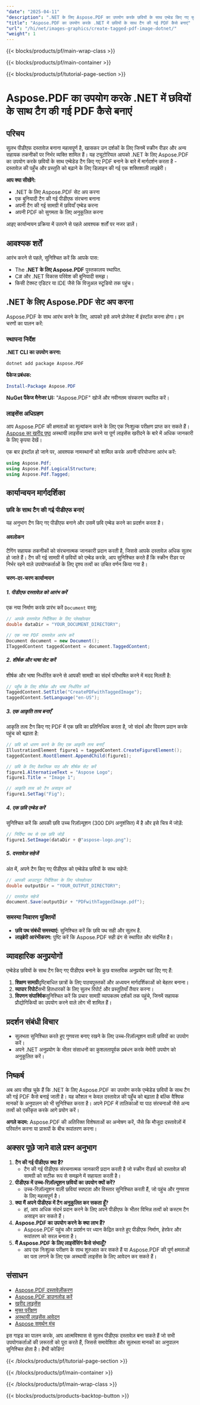 ```yaml
---
"date": "2025-04-11"
"description": ".NET के लिए Aspose.PDF का उपयोग करके छवियों के साथ एम्बेड किए गए सुलभ टैग किए गए PDF बनाने का तरीका जानें। सभी उपयोगकर्ताओं के लिए दस्तावेज़ की पहुँच और प्रस्तुति को बेहतर बनाएँ।"
"title": "Aspose.PDF का उपयोग करके .NET में छवियों के साथ टैग की गई PDF कैसे बनाएं"
"url": "/hi/net/images-graphics/create-tagged-pdf-image-dotnet/"
"weight": 1
---
```


{{< blocks/products/pf/main-wrap-class >}}

{{< blocks/products/pf/main-container >}}

{{< blocks/products/pf/tutorial-page-section >}}


# Aspose.PDF का उपयोग करके .NET में छवियों के साथ टैग की गई PDF कैसे बनाएं

## परिचय
सुलभ पीडीएफ दस्तावेज़ बनाना महत्वपूर्ण है, खासकर उन दर्शकों के लिए जिनमें स्क्रीन रीडर और अन्य सहायक तकनीकों पर निर्भर व्यक्ति शामिल हैं। यह ट्यूटोरियल आपको .NET के लिए Aspose.PDF का उपयोग करके छवियों के साथ एम्बेडेड टैग किए गए PDF बनाने के बारे में मार्गदर्शन करता है - दस्तावेज़ की पहुँच और प्रस्तुति को बढ़ाने के लिए डिज़ाइन की गई एक शक्तिशाली लाइब्रेरी।

**आप क्या सीखेंगे:**
- .NET के लिए Aspose.PDF सेट अप करना
- एक बुनियादी टैग की गई पीडीएफ संरचना बनाना
- अपनी टैग की गई सामग्री में छवियाँ एम्बेड करना
- अपनी PDF को सुगमता के लिए अनुकूलित करना

आइए कार्यान्वयन प्रक्रिया में उतरने से पहले आवश्यक शर्तों पर नजर डालें।

## आवश्यक शर्तें
आरंभ करने से पहले, सुनिश्चित करें कि आपके पास:
- The **.NET के लिए Aspose.PDF** पुस्तकालय स्थापित.
- C# और .NET विकास परिवेश की बुनियादी समझ।
- किसी टेक्स्ट एडिटर या IDE जैसे कि विजुअल स्टूडियो तक पहुंच।

## .NET के लिए Aspose.PDF सेट अप करना
Aspose.PDF के साथ आरंभ करने के लिए, आपको इसे अपने प्रोजेक्ट में इंस्टॉल करना होगा। इन चरणों का पालन करें:

### स्थापना निर्देश
**.NET CLI का उपयोग करना:**
```bash
dotnet add package Aspose.PDF
```

**पैकेज प्रबंधक:**
```powershell
Install-Package Aspose.PDF
```

**NuGet पैकेज मैनेजर UI:**
"Aspose.PDF" खोजें और नवीनतम संस्करण स्थापित करें।

### लाइसेंस अधिग्रहण
आप Aspose.PDF की क्षमताओं का मूल्यांकन करने के लिए एक निःशुल्क परीक्षण प्राप्त कर सकते हैं। [Aspose का खरीद पृष्ठ](https://purchase.aspose.com/buy) अस्थायी लाइसेंस प्राप्त करने या पूर्ण लाइसेंस खरीदने के बारे में अधिक जानकारी के लिए कृपया देखें।

एक बार इंस्टॉल हो जाने पर, आवश्यक नामस्थानों को शामिल करके अपनी परियोजना आरंभ करें:
```csharp
using Aspose.Pdf;
using Aspose.Pdf.LogicalStructure;
using Aspose.Pdf.Tagged;
```

## कार्यान्वयन मार्गदर्शिका
### छवि के साथ टैग की गई पीडीएफ बनाएं
यह अनुभाग टैग किए गए पीडीएफ बनाने और उसमें छवि एम्बेड करने का प्रदर्शन करता है।

#### अवलोकन
टैगिंग सहायक तकनीकों को संरचनात्मक जानकारी प्रदान करती है, जिससे आपके दस्तावेज़ अधिक सुलभ हो जाते हैं। टैग की गई सामग्री में छवियों को एम्बेड करके, आप सुनिश्चित करते हैं कि स्क्रीन रीडर पर निर्भर रहने वाले उपयोगकर्ताओं के लिए दृश्य तत्वों का उचित वर्णन किया गया है।

#### चरण-दर-चरण कार्यान्वयन
##### 1. पीडीएफ दस्तावेज़ को आरंभ करें
एक नया निर्माण करके प्रारंभ करें `Document` वस्तु:
```csharp
// आपके दस्तावेज़ निर्देशिका के लिए प्लेसहोल्डर
double dataDir = "YOUR_DOCUMENT_DIRECTORY";

// एक नया PDF दस्तावेज़ आरंभ करें
Document document = new Document();
ITaggedContent taggedContent = document.TaggedContent;
```
##### 2. शीर्षक और भाषा सेट करें
शीर्षक और भाषा निर्धारित करने से आपकी सामग्री का संदर्भ परिभाषित करने में मदद मिलती है:
```csharp
// पहुँच के लिए शीर्षक और भाषा निर्धारित करें
TaggedContent.SetTitle("CreatePDFwithTaggedImage");
taggedContent.SetLanguage("en-US");
```
##### 3. एक आकृति तत्व बनाएँ
आकृति तत्व टैग किए गए PDF में एक छवि का प्रतिनिधित्व करता है, जो संदर्भ और विवरण प्रदान करके पहुंच को बढ़ाता है:
```csharp
// छवि को धारण करने के लिए एक आकृति तत्व बनाएँ
IllustrationElement figure1 = taggedContent.CreateFigureElement();
taggedContent.RootElement.AppendChild(figure1);

// छवि के लिए वैकल्पिक पाठ और शीर्षक सेट करें
figure1.AlternativeText = "Aspose Logo";
figure1.Title = "Image 1";

// आकृति तत्व को टैग असाइन करें
figure1.SetTag("Fig");
```
##### 4. एक छवि एम्बेड करें
सुनिश्चित करें कि आपकी छवि उच्च रिज़ॉल्यूशन (300 DPI अनुशंसित) में है और इसे चित्र में जोड़ें:
```csharp
// निर्दिष्ट पथ से एक छवि जोड़ें
figure1.SetImage(dataDir + @"aspose-logo.png");
```
##### 5. दस्तावेज़ सहेजें
अंत में, अपने टैग किए गए पीडीएफ को एम्बेडेड छवियों के साथ सहेजें:
```csharp
// आपकी आउटपुट निर्देशिका के लिए प्लेसहोल्डर
double outputDir = "YOUR_OUTPUT_DIRECTORY";

// दस्तावेज़ सहेजें
document.Save(outputDir + "PDFwithTaggedImage.pdf");
```
### समस्या निवारण युक्तियों
- **छवि पथ संबंधी समस्याएं:** सुनिश्चित करें कि छवि पथ सही और सुलभ है.
- **लाइब्रेरी आरंभीकरण:** पुष्टि करें कि Aspose.PDF सही ढंग से स्थापित और संदर्भित है।

## व्यावहारिक अनुप्रयोगों
एम्बेडेड छवियों के साथ टैग किए गए पीडीएफ बनाने के कुछ वास्तविक अनुप्रयोग यहां दिए गए हैं:
1. **शिक्षण सामग्री**दृष्टिबाधित छात्रों के लिए पाठ्यपुस्तकों और अध्ययन मार्गदर्शिकाओं को बेहतर बनाना।
2. **व्यापार रिपोर्ट**सभी हितधारकों के लिए सुलभ रिपोर्ट और प्रस्तुतियाँ तैयार करना।
3. **विपणन संपार्श्विक**सुनिश्चित करें कि प्रचार सामग्री व्यापकतम दर्शकों तक पहुंचे, जिनमें सहायक प्रौद्योगिकियों का उपयोग करने वाले लोग भी शामिल हैं।

## प्रदर्शन संबंधी विचार
- सुलभता सुनिश्चित करते हुए गुणवत्ता बनाए रखने के लिए उच्च-रिज़ॉल्यूशन वाली छवियों का उपयोग करें।
- अपने .NET अनुप्रयोग के भीतर संसाधनों का कुशलतापूर्वक प्रबंधन करके मेमोरी उपयोग को अनुकूलित करें।

## निष्कर्ष
अब आप सीख चुके हैं कि .NET के लिए Aspose.PDF का उपयोग करके एम्बेडेड छवियों के साथ टैग की गई PDF कैसे बनाई जाती है। यह कौशल न केवल दस्तावेज़ की पहुँच को बढ़ाता है बल्कि वैश्विक मानकों के अनुपालन को भी सुनिश्चित करता है। अपने PDF में तालिकाओं या पाठ संरचनाओं जैसे अन्य तत्वों को एकीकृत करके आगे प्रयोग करें।

**अगले कदम:**
Aspose.PDF की अतिरिक्त विशेषताओं का अन्वेषण करें, जैसे कि मौजूदा दस्तावेज़ों में परिवर्तन करना या प्रारूपों के बीच रूपांतरण करना।

## अक्सर पूछे जाने वाले प्रश्न अनुभाग
1. **टैग की गई पीडीएफ क्या है?**
   - टैग की गई पीडीएफ संरचनात्मक जानकारी प्रदान करती है जो स्क्रीन रीडर्स को दस्तावेज़ की सामग्री को सटीक रूप से समझने में सहायता करती है।
2. **पीडीएफ में उच्च-रिज़ॉल्यूशन छवियों का उपयोग क्यों करें?**
   - उच्च-रिज़ॉल्यूशन वाली छवियां स्पष्टता और विस्तार सुनिश्चित करती हैं, जो पहुंच और गुणवत्ता के लिए महत्वपूर्ण है।
3. **क्या मैं अपने पीडीएफ में टैग अनुकूलित कर सकता हूँ?**
   - हां, आप अधिक संदर्भ प्रदान करने के लिए अपने पीडीएफ के भीतर विभिन्न तत्वों को कस्टम टैग असाइन कर सकते हैं।
4. **Aspose.PDF का उपयोग करने के क्या लाभ हैं?**
   - Aspose.PDF पहुंच और प्रदर्शन पर ध्यान केंद्रित करते हुए पीडीएफ निर्माण, हेरफेर और रूपांतरण को सरल बनाता है।
5. **मैं Aspose.PDF के लिए लाइसेंसिंग कैसे संभालूँ?**
   - आप एक निःशुल्क परीक्षण के साथ शुरुआत कर सकते हैं या Aspose.PDF की पूर्ण क्षमताओं का पता लगाने के लिए एक अस्थायी लाइसेंस के लिए आवेदन कर सकते हैं।

## संसाधन
- [Aspose.PDF दस्तावेज़ीकरण](https://reference.aspose.com/pdf/net/)
- [Aspose.PDF डाउनलोड करें](https://releases.aspose.com/pdf/net/)
- [खरीद लाइसेंस](https://purchase.aspose.com/buy)
- [मुफ्त परीक्षण](https://releases.aspose.com/pdf/net/)
- [अस्थायी लाइसेंस आवेदन](https://purchase.aspose.com/temporary-license/)
- [Aspose समर्थन मंच](https://forum.aspose.com/c/pdf/10)

इस गाइड का पालन करके, आप आत्मविश्वास से सुलभ पीडीएफ दस्तावेज़ बना सकते हैं जो सभी उपयोगकर्ताओं की ज़रूरतों को पूरा करते हैं, जिससे समावेशिता और सुलभता मानकों का अनुपालन सुनिश्चित होता है। हैप्पी कोडिंग!


{{< /blocks/products/pf/tutorial-page-section >}}

{{< /blocks/products/pf/main-container >}}

{{< /blocks/products/pf/main-wrap-class >}}

{{< blocks/products/products-backtop-button >}}